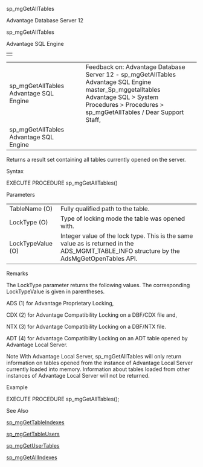 sp\_mgGetAllTables




Advantage Database Server 12  

sp\_mgGetAllTables

Advantage SQL Engine

|  |
| --- |
|  |

|  |  |  |  |  |
| --- | --- | --- | --- | --- |
| sp\_mgGetAllTables  Advantage SQL Engine |  |  | Feedback on: Advantage Database Server 12 - sp\_mgGetAllTables Advantage SQL Engine master\_Sp\_mggetalltables Advantage SQL > System Procedures > Procedures > sp\_mgGetAllTables / Dear Support Staff, |  |
| sp\_mgGetAllTables  Advantage SQL Engine |  |  |  |  |

Returns a result set containing all tables currently opened on the server.

Syntax

EXECUTE PROCEDURE sp\_mgGetAllTables()

Parameters

|  |  |
| --- | --- |
| TableName (O) | Fully qualified path to the table. |
| LockType (O) | Type of locking mode the table was opened with. |
| LockTypeValue (O) | Integer value of the lock type. This is the same value as is returned in the ADS\_MGMT\_TABLE\_INFO structure by the AdsMgGetOpenTables API. |

Remarks

The LockType parameter returns the following values. The corresponding LockTypeValue is given in parentheses.

ADS (1) for Advantage Proprietary Locking,

CDX (2) for Advantage Compatibility Locking on a DBF/CDX file and,

NTX (3) for Advantage Compatibility Locking on a DBF/NTX file.

ADT (4) for Advantage Compatibility Locking on an ADT table opened by Advantage Local Server.

Note With Advantage Local Server, sp\_mgGetAllTables will only return information on tables opened from the instance of Advantage Local Server currently loaded into memory. Information about tables loaded from other instances of Advantage Local Server will not be returned.

Example

EXECUTE PROCEDURE sp\_mgGetAllTables();

See Also

[sp\_mgGetTableIndexes](master_sp_mggettableindexes.htm)

[sp\_mgGetTableUsers](master_sp_mggettableusers.htm)

[sp\_mgGetUserTables](master_sp_mggetusertables.htm)

[sp\_mgGetAllIndexes](master_sp_mggetallindexes.htm)